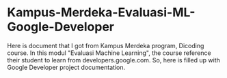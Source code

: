 # Kampus-Merdeka-Evaluasi-ML-Google-Developer
Here is document that I got from Kampus Merdeka program, Dicoding course. In this modul "Evaluasi Machine Learning", the course reference their student to learn from developers.google.com. So, here is filled up with Google Developer project documentation. 
